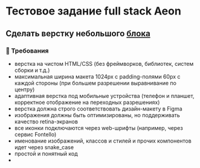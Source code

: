 # Тестовое задание full stack Aeon

## Сделать верстку небольшого [блока](https://www.figma.com/file/3RGIortwq95cfZReQ3diyp/Fin-Kit-Test)

### :pencil: Требования
- верстка на чистом HTML/CSS (без фреймворков, библиотек, систем сборки и т.д.)
- максимальная ширина макета 1024px с padding-полями 60px с каждой стороны (при большем разрешении выравнивание по центру)
- адаптивная верстка под мобильные устройства (телефон и планшет, корректное отображение на переходных разрешениях)
- верстка должна строго соответствовать дизайн-макету в Figma
- изображения должны быть оптимизированы, но поддерживать качество retina-экранов
- все иконки подключаются через web-шрифты (например, через сервис Fontello)
- именование изображений, классов и стилей и прочих компонентов идет через snake_case
- простой и понятный код
- 